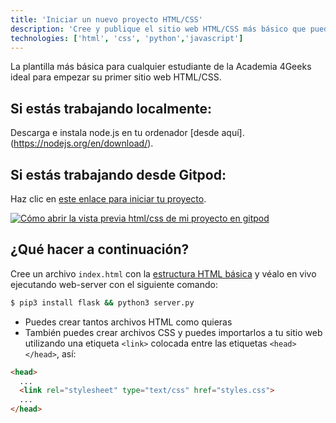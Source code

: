 ```yaml
---
title: 'Iniciar un nuevo proyecto HTML/CSS'
description: 'Cree y publique el sitio web HTML/CSS más básico que pueda construir'
technologies: ['html', 'css', 'python','javascript']
---
```


La plantilla más básica para cualquier estudiante de la Academia 4Geeks ideal para empezar su primer sitio web HTML/CSS.

## Si estás **trabajando localmente**:

Descarga e instala node.js en tu ordenador [desde aquí].(https://nodejs.org/en/download/).

## Si estás trabajando desde Gitpod:

Haz clic en [este enlace para iniciar tu proyecto](https://gitpod.io#https://github.com/4GeeksAcademy/html-hello.git).

[![Cómo abrir la vista previa html/css de mi proyecto en gitpod](https://github.com/4GeeksAcademy/Templates-Boilerplates/blob/master/static/img/hello-html-intro.png?raw=true)](https://youtu.be/dfbDCMu_p-0)

## ¿Qué hacer a continuación?

Cree un archivo `index.html` con la [estructura HTML básica](http://content.breatheco.de/lesson/what-is-html-learn-html#page-structure) y véalo en vivo ejecutando web-server con el siguiente comando:

```bash
$ pip3 install flask && python3 server.py
```

- Puedes crear tantos archivos HTML como quieras 
- También puedes crear archivos CSS y puedes importarlos a tu sitio web utilizando una etiqueta `<link>` colocada entre las etiquetas `<head></head>`, así:

```html
<head>
  ...
  <link rel="stylesheet" type="text/css" href="styles.css">
  ...
</head>
```
